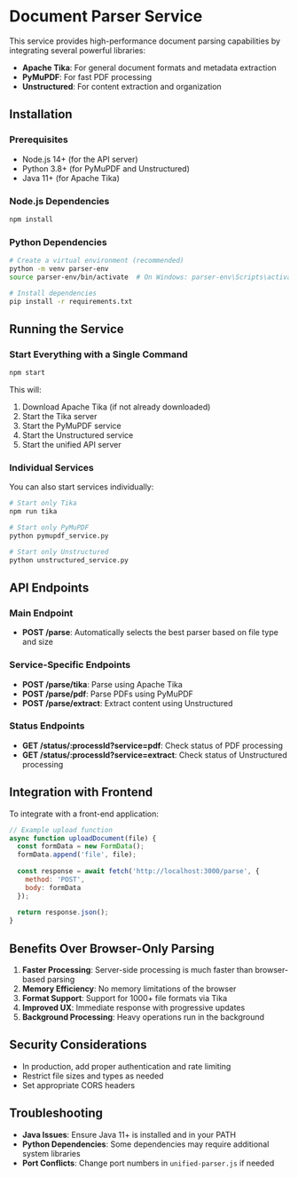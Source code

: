 # Document Parser Service

This service provides high-performance document parsing capabilities by integrating several powerful libraries:

- **Apache Tika**: For general document formats and metadata extraction
- **PyMuPDF**: For fast PDF processing
- **Unstructured**: For content extraction and organization

## Installation

### Prerequisites

- Node.js 14+ (for the API server)
- Python 3.8+ (for PyMuPDF and Unstructured)
- Java 11+ (for Apache Tika)

### Node.js Dependencies

```bash
npm install
```

### Python Dependencies

```bash
# Create a virtual environment (recommended)
python -m venv parser-env
source parser-env/bin/activate  # On Windows: parser-env\Scripts\activate

# Install dependencies
pip install -r requirements.txt
```

## Running the Service

### Start Everything with a Single Command

```bash
npm start
```

This will:
1. Download Apache Tika (if not already downloaded)
2. Start the Tika server
3. Start the PyMuPDF service
4. Start the Unstructured service
5. Start the unified API server

### Individual Services

You can also start services individually:

```bash
# Start only Tika
npm run tika

# Start only PyMuPDF
python pymupdf_service.py

# Start only Unstructured
python unstructured_service.py
```

## API Endpoints

### Main Endpoint

- **POST /parse**: Automatically selects the best parser based on file type and size

### Service-Specific Endpoints

- **POST /parse/tika**: Parse using Apache Tika
- **POST /parse/pdf**: Parse PDFs using PyMuPDF
- **POST /parse/extract**: Extract content using Unstructured

### Status Endpoints

- **GET /status/:processId?service=pdf**: Check status of PDF processing
- **GET /status/:processId?service=extract**: Check status of Unstructured processing

## Integration with Frontend

To integrate with a front-end application:

```javascript
// Example upload function
async function uploadDocument(file) {
  const formData = new FormData();
  formData.append('file', file);
  
  const response = await fetch('http://localhost:3000/parse', {
    method: 'POST',
    body: formData
  });
  
  return response.json();
}
```

## Benefits Over Browser-Only Parsing

1. **Faster Processing**: Server-side processing is much faster than browser-based parsing
2. **Memory Efficiency**: No memory limitations of the browser
3. **Format Support**: Support for 1000+ file formats via Tika
4. **Improved UX**: Immediate response with progressive updates
5. **Background Processing**: Heavy operations run in the background

## Security Considerations

- In production, add proper authentication and rate limiting
- Restrict file sizes and types as needed
- Set appropriate CORS headers

## Troubleshooting

- **Java Issues**: Ensure Java 11+ is installed and in your PATH
- **Python Dependencies**: Some dependencies may require additional system libraries
- **Port Conflicts**: Change port numbers in `unified-parser.js` if needed 